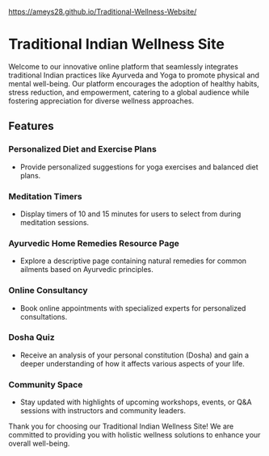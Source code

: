 https://ameys28.github.io/Traditional-Wellness-Website/
# Traditional Indian Wellness Site

Welcome to our innovative online platform that seamlessly integrates traditional Indian practices like Ayurveda and Yoga to promote physical and mental well-being. Our platform encourages the adoption of healthy habits, stress reduction, and empowerment, catering to a global audience while fostering appreciation for diverse wellness approaches.

## Features

### Personalized Diet and Exercise Plans
- Provide personalized suggestions for yoga exercises and balanced diet plans.

### Meditation Timers
- Display timers of 10 and 15 minutes for users to select from during meditation sessions.

### Ayurvedic Home Remedies Resource Page
- Explore a descriptive page containing natural remedies for common ailments based on Ayurvedic principles.

### Online Consultancy
- Book online appointments with specialized experts for personalized consultations.

### Dosha Quiz
- Receive an analysis of your personal constitution (Dosha) and gain a deeper understanding of how it affects various aspects of your life.

### Community Space
- Stay updated with highlights of upcoming workshops, events, or Q&A sessions with instructors and community leaders.

Thank you for choosing our Traditional Indian Wellness Site! We are committed to providing you with holistic wellness solutions to enhance your overall well-being.
